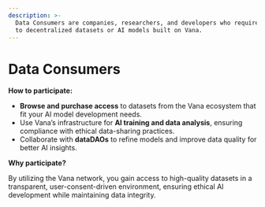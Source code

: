 ```yaml
---
description: >-
  Data Consumers are companies, researchers, and developers who require access
  to decentralized datasets or AI models built on Vana.
---
```


# Data Consumers

**How to participate:**

* **Browse and purchase access** to datasets from the Vana ecosystem that fit your AI model development needs.
* Use Vana’s infrastructure for **AI training and data analysis**, ensuring compliance with ethical data-sharing practices.
* Collaborate with **dataDAOs** to refine models and improve data quality for better AI insights.

**Why participate?**

By utilizing the Vana network, you gain access to high-quality datasets in a transparent, user-consent-driven environment, ensuring ethical AI development while maintaining data integrity.
